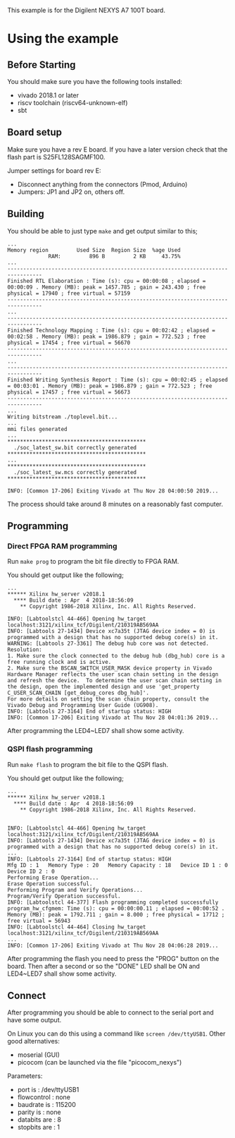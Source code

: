 This example is for the Digilent NEXYS A7 100T board.

# Using the example

## Before Starting

You should make sure you have the following tools installed:
 * vivado 2018.1 or later
 * riscv toolchain (riscv64-unknown-elf)
 * sbt

## Board setup
Make sure you have a rev E board. If you have a later version check that the
flash part is S25FL128SAGMF100.

Jumper settings for board rev E:
 * Disconnect anything from the connectors (Pmod, Arduino)
 * Jumpers: JP1 and JP2 on, others off.

## Building

You should be able to just type `make` and get output similar to this;
```
...
Memory region         Used Size  Region Size  %age Used
             RAM:         896 B         2 KB     43.75%
...
---------------------------------------------------------------------------------
Finished RTL Elaboration : Time (s): cpu = 00:00:08 ; elapsed = 00:00:09 . Memory (MB): peak = 1457.785 ; gain = 243.430 ; free physical = 17940 ; free virtual = 57159
---------------------------------------------------------------------------------
...
---------------------------------------------------------------------------------
Finished Technology Mapping : Time (s): cpu = 00:02:42 ; elapsed = 00:02:58 . Memory (MB): peak = 1986.879 ; gain = 772.523 ; free physical = 17454 ; free virtual = 56670
---------------------------------------------------------------------------------
...
---------------------------------------------------------------------------------
Finished Writing Synthesis Report : Time (s): cpu = 00:02:45 ; elapsed = 00:03:01 . Memory (MB): peak = 1986.879 ; gain = 772.523 ; free physical = 17457 ; free virtual = 56673
---------------------------------------------------------------------------------
...
Writing bitstream ./toplevel.bit...
...
mmi files generated
...
********************************************
  ./soc_latest_sw.bit correctly generated
********************************************
...
********************************************
  ./soc_latest_sw.mcs correctly generated
********************************************

INFO: [Common 17-206] Exiting Vivado at Thu Nov 28 04:00:50 2019...
```

The process should take around 8 minutes on a reasonably fast computer.

## Programming

### Direct FPGA RAM programming

Run `make prog` to program the bit file directly to FPGA RAM.

You should get output like the following;
```
...
****** Xilinx hw_server v2018.1
  **** Build date : Apr  4 2018-18:56:09
    ** Copyright 1986-2018 Xilinx, Inc. All Rights Reserved.

INFO: [Labtoolstcl 44-466] Opening hw_target localhost:3121/xilinx_tcf/Digilent/210319AB569AA
INFO: [Labtools 27-1434] Device xc7a35t (JTAG device index = 0) is programmed with a design that has no supported debug core(s) in it.
WARNING: [Labtools 27-3361] The debug hub core was not detected.
Resolution:
1. Make sure the clock connected to the debug hub (dbg_hub) core is a free running clock and is active.
2. Make sure the BSCAN_SWITCH_USER_MASK device property in Vivado Hardware Manager reflects the user scan chain setting in the design and refresh the device.  To determine the user scan chain setting in the design, open the implemented design and use 'get_property C_USER_SCAN_CHAIN [get_debug_cores dbg_hub]'.
For more details on setting the scan chain property, consult the Vivado Debug and Programming User Guide (UG908).
INFO: [Labtools 27-3164] End of startup status: HIGH
INFO: [Common 17-206] Exiting Vivado at Thu Nov 28 04:01:36 2019...
```

After programming the LED4~LED7 shall show some activity.

### QSPI flash programming

Run `make flash` to program the bit file to the QSPI flash.

You should get output like the following;
```
...
****** Xilinx hw_server v2018.1
  **** Build date : Apr  4 2018-18:56:09
    ** Copyright 1986-2018 Xilinx, Inc. All Rights Reserved.


INFO: [Labtoolstcl 44-466] Opening hw_target localhost:3121/xilinx_tcf/Digilent/210319AB569AA
INFO: [Labtools 27-1434] Device xc7a35t (JTAG device index = 0) is programmed with a design that has no supported debug core(s) in it.
...
INFO: [Labtools 27-3164] End of startup status: HIGH
Mfg ID : 1   Memory Type : 20   Memory Capacity : 18   Device ID 1 : 0   Device ID 2 : 0
Performing Erase Operation...
Erase Operation successful.
Performing Program and Verify Operations...
Program/Verify Operation successful.
INFO: [Labtoolstcl 44-377] Flash programming completed successfully
program_hw_cfgmem: Time (s): cpu = 00:00:00.11 ; elapsed = 00:00:52 . Memory (MB): peak = 1792.711 ; gain = 8.000 ; free physical = 17712 ; free virtual = 56943
INFO: [Labtoolstcl 44-464] Closing hw_target localhost:3121/xilinx_tcf/Digilent/210319AB569AA
...
INFO: [Common 17-206] Exiting Vivado at Thu Nov 28 04:06:28 2019...
```

After programming the flash you need to press the "PROG" button on the board. Then after a second or so the "DONE" LED shall be ON and LED4~LED7 shall show some activity.


## Connect

After programming you should be able to connect to the serial port and have some output.

On Linux you can do this using a command like `screen /dev/ttyUSB1`. Other good alternatives:

* moserial (GUI)
* picocom (can be launched via the file "picocom_nexys")

Parameters:
* port is        : /dev/ttyUSB1
* flowcontrol    : none
* baudrate is    : 115200
* parity is      : none
* databits are   : 8
* stopbits are   : 1
